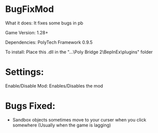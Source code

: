 # BugFixMod

What it does: It fixes some bugs in pb

Game Version: 1.28+

Dependencies: PolyTech Framework 0.9.5

To install: Place this .dll in the "...\Poly Bridge 2\BepInEx\plugins" folder


# Settings:
Enable/Disable Mod: Enables/Disables the mod


# Bugs Fixed:
- Sandbox objects sometimes move to your curser when you click somewhere (Usually when the game is lagging)